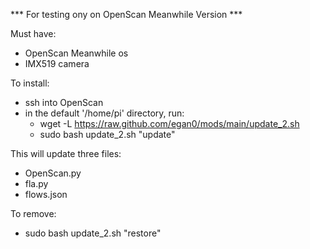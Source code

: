 *** For testing ony on OpenScan Meanwhile Version ***

Must have:
- OpenScan Meanwhile os
- IMX519 camera

To install:
- ssh into OpenScan
- in the default '/home/pi' directory, run:
  - wget -L https://raw.github.com/egan0/mods/main/update_2.sh
  - sudo bash update_2.sh "update"
 
This will update three files:
- OpenScan.py
- fla.py
- flows.json

To remove:
 - sudo bash update_2.sh "restore"
